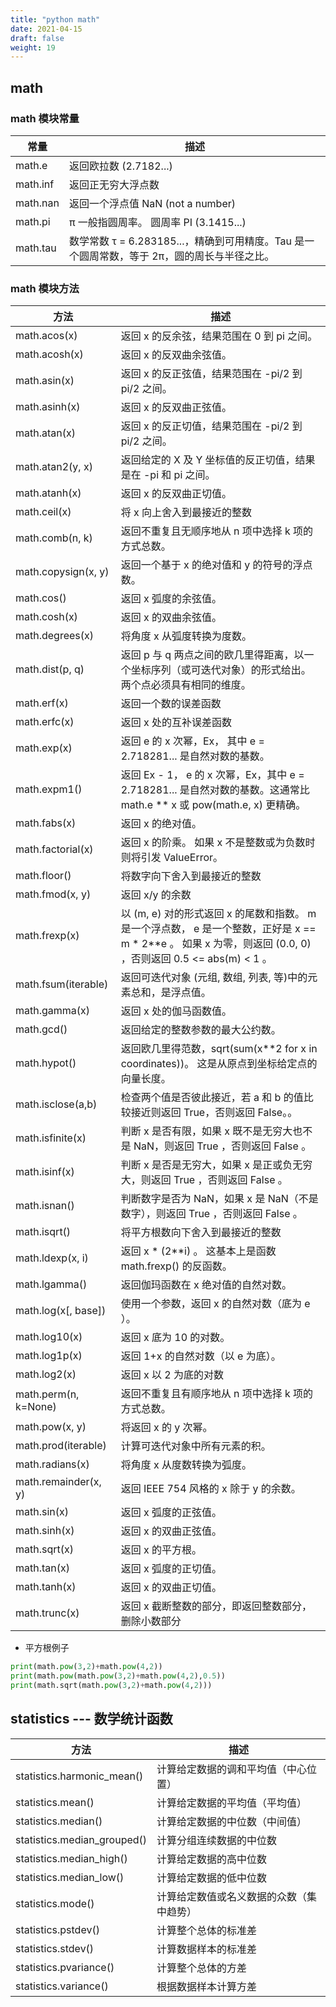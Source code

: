 ```yaml
---
title: "python math"
date: 2021-04-15
draft: false
weight: 19
---
```



## math

### math 模块常量

| 常量 | 描述 |
| --- | --- |
| math.e | 返回欧拉数 (2.7182...) |
| math.inf | 返回正无穷大浮点数 |
| math.nan | 返回一个浮点值 NaN (not a number) |
| math.pi | π 一般指圆周率。 圆周率 PI (3.1415...) |
| math.tau | 数学常数 τ = 6.283185...，精确到可用精度。Tau 是一个圆周常数，等于 2π，圆的周长与半径之比。 |



### math 模块方法

| 方法 | 描述 |
| --- | --- |
| math.acos(x) | 返回 x 的反余弦，结果范围在 0 到 pi 之间。 |
| math.acosh(x) | 返回 x 的反双曲余弦值。 |
| math.asin(x) | 返回 x 的反正弦值，结果范围在 -pi/2 到 pi/2 之间。 |
| math.asinh(x) | 返回 x 的反双曲正弦值。 |
| math.atan(x) | 返回 x 的反正切值，结果范围在 -pi/2 到 pi/2 之间。 |
| math.atan2(y, x) | 返回给定的 X 及 Y 坐标值的反正切值，结果是在 -pi 和 pi 之间。 |
| math.atanh(x) | 返回 x 的反双曲正切值。 |
| math.ceil(x) | 将 x 向上舍入到最接近的整数 |
| math.comb(n, k) | 返回不重复且无顺序地从 n 项中选择 k 项的方式总数。 |
| math.copysign(x, y) | 返回一个基于 x 的绝对值和 y 的符号的浮点数。 |
| math.cos() | 返回 x 弧度的余弦值。 |
| math.cosh(x) | 返回 x 的双曲余弦值。 |
| math.degrees(x) | 将角度 x 从弧度转换为度数。 |
| math.dist(p, q) | 返回 p 与 q 两点之间的欧几里得距离，以一个坐标序列（或可迭代对象）的形式给出。 两个点必须具有相同的维度。 |
| math.erf(x) | 返回一个数的误差函数 |
| math.erfc(x) | 返回 x 处的互补误差函数 |
| math.exp(x) | 返回 e 的 x 次幂，Ex， 其中 e = 2.718281... 是自然对数的基数。 |
| math.expm1() | 返回 Ex - 1， e 的 x 次幂，Ex，其中 e = 2.718281... 是自然对数的基数。这通常比 math.e ** x 或 pow(math.e, x) 更精确。 |
| math.fabs(x) | 返回 x 的绝对值。 |
| math.factorial(x) | 返回 x 的阶乘。 如果 x 不是整数或为负数时则将引发 ValueError。 |
| math.floor() | 将数字向下舍入到最接近的整数 |
| math.fmod(x, y) | 返回 x/y 的余数 |
| math.frexp(x) | 以 (m, e) 对的形式返回 x 的尾数和指数。 m 是一个浮点数， e 是一个整数，正好是 x == m * 2**e 。 如果 x 为零，则返回 (0.0, 0) ，否则返回 0.5 <= abs(m) < 1 。 |
| math.fsum(iterable) | 返回可迭代对象 (元组, 数组, 列表, 等)中的元素总和，是浮点值。 |
| math.gamma(x) | 返回 x 处的伽马函数值。 |
| math.gcd() | 返回给定的整数参数的最大公约数。 |
| math.hypot() | 返回欧几里得范数，sqrt(sum(x**2 for x in coordinates))。 这是从原点到坐标给定点的向量长度。 |
| math.isclose(a,b) | 检查两个值是否彼此接近，若 a 和 b 的值比较接近则返回 True，否则返回 False。。 |
| math.isfinite(x) | 判断 x 是否有限，如果 x 既不是无穷大也不是 NaN，则返回 True ，否则返回 False 。 |
| math.isinf(x) | 判断 x 是否是无穷大，如果 x 是正或负无穷大，则返回 True ，否则返回 False 。 |
| math.isnan() | 判断数字是否为 NaN，如果 x 是 NaN（不是数字），则返回 True ，否则返回 False 。 |
| math.isqrt() | 将平方根数向下舍入到最接近的整数 |
| math.ldexp(x, i) | 返回 x * (2**i) 。 这基本上是函数 math.frexp() 的反函数。 |
| math.lgamma() | 返回伽玛函数在 x 绝对值的自然对数。 |
| math.log(x[, base]) | 使用一个参数，返回 x 的自然对数（底为 e ）。 |
| math.log10(x) | 返回 x 底为 10 的对数。 |
| math.log1p(x) | 返回 1+x 的自然对数（以 e 为底）。 |
| math.log2(x) | 返回 x 以 2 为底的对数 |
| math.perm(n, k=None) | 返回不重复且有顺序地从 n 项中选择 k 项的方式总数。 |
| math.pow(x, y) | 将返回 x 的 y 次幂。 |
| math.prod(iterable) | 计算可迭代对象中所有元素的积。 |
| math.radians(x) | 将角度 x 从度数转换为弧度。 |
| math.remainder(x, y) | 返回 IEEE 754 风格的 x 除于 y 的余数。 |
| math.sin(x) | 返回 x 弧度的正弦值。 |
| math.sinh(x) | 返回 x 的双曲正弦值。 |
| math.sqrt(x) | 返回 x 的平方根。 |
| math.tan(x) | 返回 x 弧度的正切值。 |
| math.tanh(x) | 返回 x 的双曲正切值。 |
| math.trunc(x) | 返回 x 截断整数的部分，即返回整数部分，删除小数部分 |


+ 平方根例子

```python
print(math.pow(3,2)+math.pow(4,2))
print(math.pow(math.pow(3,2)+math.pow(4,2),0.5))
print(math.sqrt(math.pow(3,2)+math.pow(4,2)))
```


## statistics --- 数学统计函数

| 方法 | 描述 |
| --- | --- |
| statistics.harmonic_mean() | 计算给定数据的调和平均值（中心位置） |
| statistics.mean() | 计算给定数据的平均值（平均值） |
| statistics.median() | 计算给定数据的中位数（中间值） |
| statistics.median_grouped() | 计算分组连续数据的中位数 |
| statistics.median_high() | 计算给定数据的高中位数 |
| statistics.median_low() | 计算给定数据的低中位数 |
| statistics.mode() | 计算给定数值或名义数据的众数（集中趋势） |
| statistics.pstdev() | 计算整个总体的标准差 |
| statistics.stdev() | 计算数据样本的标准差 |
| statistics.pvariance() | 计算整个总体的方差 |
| statistics.variance() | 根据数据样本计算方差 |



